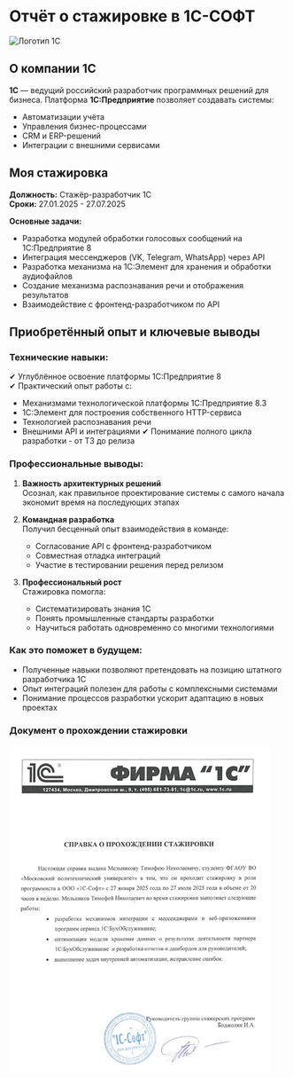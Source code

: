 # Отчёт о стажировке в 1С-СОФТ

![Логотип 1С](./images/1С_logo.jpg)

## О компании 1С
**1С** — ведущий российский разработчик программных решений для бизнеса. Платформа **1С:Предприятие** позволяет создавать системы:
- Автоматизации учёта
- Управления бизнес-процессами 
- CRM и ERP-решений
- Интеграции с внешними сервисами

## Моя стажировка
**Должность:** Стажёр-разработчик 1С  
**Сроки:** 27.01.2025 - 27.07.2025

**Основные задачи:**
- Разработка модулей обработки голосовых сообщений на 1С:Предприятие 8
- Интеграция мессенджеров (VK, Telegram, WhatsApp) через API
- Разработка механизма на 1С:Элемент для хранения и обработки аудиофайлов
- Создание механизма распознавания речи и отображения результатов
- Взаимодействие с фронтенд-разработчиком по API

## Приобретённый опыт и ключевые выводы

### Технические навыки:
✔ Углублённое освоение платформы 1С:Предприятие 8  
✔ Практический опыт работы с:
   - Механизмами технологической платформы 1С:Предприятие 8.3
   - 1С:Элемент для построения собственного HTTP-сервиса
   - Технологией распознавания речи
   - Внешними API и интеграциями
✔ Понимание полного цикла разработки - от ТЗ до релиза

### Профессиональные выводы:
1. **Важность архитектурных решений**  
   Осознал, как правильное проектирование системы с самого начала экономит время на последующих этапах

2. **Командная разработка**  
   Получил бесценный опыт взаимодействия в команде:
   - Согласование API с фронтенд-разработчиком
   - Совместная отладка интеграций
   - Участие в тестировании решения перед релизом

3. **Профессиональный рост**  
   Стажировка помогла:
   - Систематизировать знания 1С
   - Понять промышленные стандарты разработки
   - Научиться работать одновременно со многими технологиями

### Как это поможет в будущем:
- Полученные навыки позволяют претендовать на позицию штатного разработчика 1С
- Опыт интеграций полезен для работы с комплексными системами
- Понимание процессов разработки ускорит адаптацию в новых проектах


### Документ о прохождении стажировки
![Справка о прохождении стажировки](./images/spravka.jpg)


